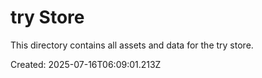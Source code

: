 # try Store

This directory contains all assets and data for the try store.

Created: 2025-07-16T06:09:01.213Z
